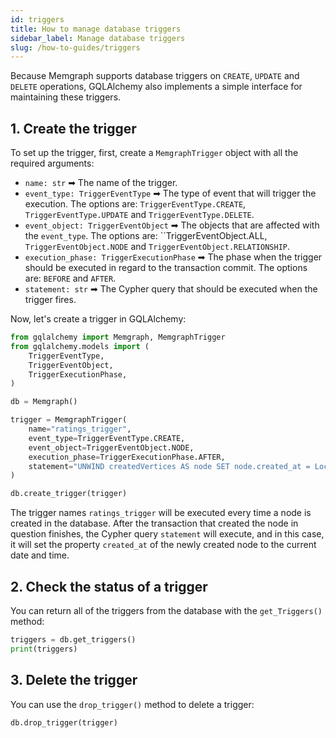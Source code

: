 ```yaml
---
id: triggers
title: How to manage database triggers
sidebar_label: Manage database triggers
slug: /how-to-guides/triggers
---
```


Because Memgraph supports database triggers on `CREATE`, `UPDATE` and `DELETE`
operations, GQLAlchemy also implements a simple interface for maintaining these
triggers. 

## 1. Create the trigger

To set up the trigger, first, create a `MemgraphTrigger` object with all the
required arguments:
- `name: str` ➡ The name of the trigger.
- `event_type: TriggerEventType` ➡ The type of event that will trigger the
  execution. The options are: `TriggerEventType.CREATE`,
  `TriggerEventType.UPDATE` and `TriggerEventType.DELETE`.
- `event_object: TriggerEventObject` ➡ The objects that are affected with the
  `event_type`. The options are: ``TriggerEventObject.ALL,
  `TriggerEventObject.NODE` and `TriggerEventObject.RELATIONSHIP`.
- `execution_phase: TriggerExecutionPhase` ➡ The phase when the trigger should
  be executed in regard to the transaction commit. The options are: `BEFORE` and
  `AFTER`.
- `statement: str` ➡ The Cypher query that should be executed when the trigger
  fires.

Now, let's create a trigger in GQLAlchemy:

```python
from gqlalchemy import Memgraph, MemgraphTrigger
from gqlalchemy.models import (
    TriggerEventType,
    TriggerEventObject,
    TriggerExecutionPhase,
)

db = Memgraph()

trigger = MemgraphTrigger(
    name="ratings_trigger",
    event_type=TriggerEventType.CREATE,
    event_object=TriggerEventObject.NODE,
    execution_phase=TriggerExecutionPhase.AFTER,
    statement="UNWIND createdVertices AS node SET node.created_at = LocalDateTime()",
)

db.create_trigger(trigger)
```

The trigger names `ratings_trigger` will be executed every time a node is
created in the database. After the transaction that created the node in question
finishes, the Cypher query `statement` will execute, and in this case, it will
set the property `created_at` of the newly created node to the current date and
time. 

## 2. Check the status of a trigger

You can return all of the triggers from the database with the `get_Triggers()`
method:

```python
triggers = db.get_triggers()
print(triggers)
```

## 3. Delete the trigger

You can use the `drop_trigger()` method to delete a trigger:

```python
db.drop_trigger(trigger)
```
